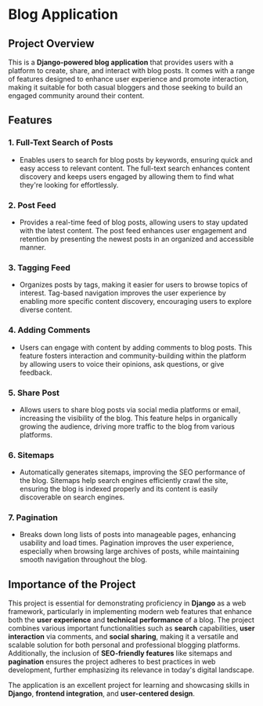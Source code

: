 

# Blog Application

## Project Overview
This is a **Django-powered blog application** that provides users with a platform to create, share, and interact with blog posts. It comes with a range of features designed to enhance user experience and promote interaction, making it suitable for both casual bloggers and those seeking to build an engaged community around their content.

## Features
### 1. **Full-Text Search of Posts**
   - Enables users to search for blog posts by keywords, ensuring quick and easy access to relevant content. The full-text search enhances content discovery and keeps users engaged by allowing them to find what they're looking for effortlessly.

### 2. **Post Feed**
   - Provides a real-time feed of blog posts, allowing users to stay updated with the latest content. The post feed enhances user engagement and retention by presenting the newest posts in an organized and accessible manner.

### 3. **Tagging Feed**
   - Organizes posts by tags, making it easier for users to browse topics of interest. Tag-based navigation improves the user experience by enabling more specific content discovery, encouraging users to explore diverse content.

### 4. **Adding Comments**
   - Users can engage with content by adding comments to blog posts. This feature fosters interaction and community-building within the platform by allowing users to voice their opinions, ask questions, or give feedback.

### 5. **Share Post**
   - Allows users to share blog posts via social media platforms or email, increasing the visibility of the blog. This feature helps in organically growing the audience, driving more traffic to the blog from various platforms.

### 6. **Sitemaps**
   - Automatically generates sitemaps, improving the SEO performance of the blog. Sitemaps help search engines efficiently crawl the site, ensuring the blog is indexed properly and its content is easily discoverable on search engines.

### 7. **Pagination**
   - Breaks down long lists of posts into manageable pages, enhancing usability and load times. Pagination improves the user experience, especially when browsing large archives of posts, while maintaining smooth navigation throughout the blog.

## Importance of the Project
This project is essential for demonstrating proficiency in **Django** as a web framework, particularly in implementing modern web features that enhance both the **user experience** and **technical performance** of a blog. The project combines various important functionalities such as **search** capabilities, **user interaction** via comments, and **social sharing**, making it a versatile and scalable solution for both personal and professional blogging platforms. Additionally, the inclusion of **SEO-friendly features** like sitemaps and **pagination** ensures the project adheres to best practices in web development, further emphasizing its relevance in today's digital landscape.

The application is an excellent project for learning and showcasing skills in **Django**, **frontend integration**, and **user-centered design**.

